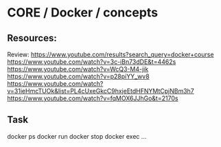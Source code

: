 # CORE / Docker / concepts

## Resources:
Review:
https://www.youtube.com/results?search_query=docker+course
https://www.youtube.com/watch?v=3c-iBn73dDE&t=4462s
https://www.youtube.com/watch?v=WcQ3-M4-jik
https://www.youtube.com/watch?v=p28piYY_wv8
https://www.youtube.com/watch?v=31ieHmcTUOk&list=PL4cUxeGkcC9hxjeEtdHFNYMtCpjNBm3h7
https://www.youtube.com/watch?v=fqMOX6JJhGo&t=2170s

## Task

docker ps
docker run 
docker stop
docker exec
...